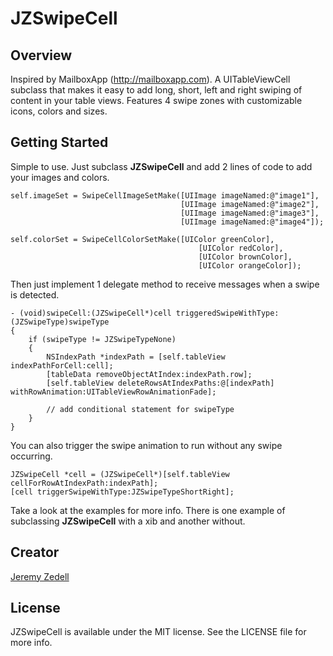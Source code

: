 JZSwipeCell
===========
Overview
-----------
Inspired by MailboxApp (http://mailboxapp.com). A UITableViewCell subclass that makes it easy to add long, short, left and right swiping of content in your table views. Features 4 swipe zones with customizable icons, colors and sizes.

Getting Started
---------------
Simple to use. Just subclass **JZSwipeCell** and add 2 lines of code to add your images and colors.

	self.imageSet = SwipeCellImageSetMake([UIImage imageNamed:@"image1"],
										  [UIImage imageNamed:@"image2"],
										  [UIImage imageNamed:@"image3"],
										  [UIImage imageNamed:@"image4"]);
	
	self.colorSet = SwipeCellColorSetMake([UIColor greenColor],
											  [UIColor redColor],
											  [UIColor brownColor],
											  [UIColor orangeColor]);

Then just implement 1 delegate method to receive messages when a swipe is detected.

	- (void)swipeCell:(JZSwipeCell*)cell triggeredSwipeWithType:(JZSwipeType)swipeType
	{
		if (swipeType != JZSwipeTypeNone)
		{
			NSIndexPath *indexPath = [self.tableView indexPathForCell:cell];
			[tableData removeObjectAtIndex:indexPath.row];
			[self.tableView deleteRowsAtIndexPaths:@[indexPath] withRowAnimation:UITableViewRowAnimationFade];
			
			// add conditional statement for swipeType
		}	
	}

You can also trigger the swipe animation to run without any swipe occurring.

	JZSwipeCell *cell = (JZSwipeCell*)[self.tableView cellForRowAtIndexPath:indexPath];
	[cell triggerSwipeWithType:JZSwipeTypeShortRight];


Take a look at the examples for more info. There is one example of subclassing **JZSwipeCell** with a xib and another without.



Creator
------

[Jeremy Zedell](http://github.com/JLZ)

License
-------
JZSwipeCell is available under the MIT license. See the LICENSE file for more info.
